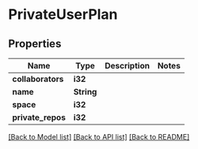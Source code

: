 # PrivateUserPlan

## Properties

Name | Type | Description | Notes
------------ | ------------- | ------------- | -------------
**collaborators** | **i32** |  | 
**name** | **String** |  | 
**space** | **i32** |  | 
**private_repos** | **i32** |  | 

[[Back to Model list]](../README.md#documentation-for-models) [[Back to API list]](../README.md#documentation-for-api-endpoints) [[Back to README]](../README.md)


